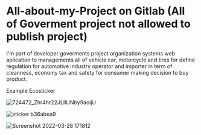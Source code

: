 # All-about-my-Project on Gitlab (All of Goverment project not allowed to publish project)

I'm part of developer goverments project organization systems web aplication to managements all of vehicle car, motorcycle and tires for define regulation for automotive industry operator and importer in term of cleanness, economy tax and safety for consumer making decision to buy product.

Example Ecosticker

![724472_Zhr4hr22JLIlUNby9aoijU](https://user-images.githubusercontent.com/24179348/160378809-68572cd9-1656-4b72-a011-51512e707096.jpg)

![sticker b36abea9](https://user-images.githubusercontent.com/24179348/160378739-bc8ffb0c-0f8c-4ce0-9264-46da04778a6c.jpg)


![Screenshot 2022-03-28 171812](https://user-images.githubusercontent.com/24179348/160377908-9e6de3d1-fab4-4a92-8b92-4963e62b17e8.jpg)
